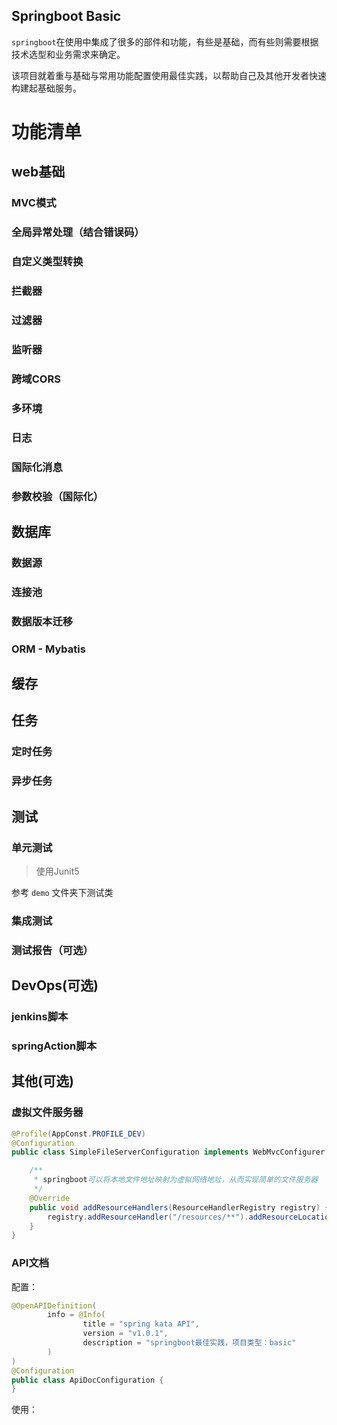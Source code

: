## Springboot Basic

`springboot`在使用中集成了很多的部件和功能，有些是基础，而有些则需要根据技术选型和业务需求来确定。

该项目就着重与基础与常用功能配置使用最佳实践，以帮助自己及其他开发者快速构建起基础服务。

# 功能清单

## web基础

### MVC模式

### 全局异常处理（结合错误码） 

### 自定义类型转换

### 拦截器

### 过滤器

### 监听器

### 跨域CORS

### 多环境

### 日志

### 国际化消息

### 参数校验（国际化）


## 数据库

### 数据源

### 连接池

### 数据版本迁移

### ORM - Mybatis

## 缓存

## 任务

### 定时任务



### 异步任务

## 测试

### 单元测试

> 使用Junit5

参考 `demo` 文件夹下测试类 

### 集成测试



### 测试报告（可选）

## DevOps(可选)

### jenkins脚本

### springAction脚本



## 其他(可选)

### 虚拟文件服务器

```java
@Profile(AppConst.PROFILE_DEV)
@Configuration
public class SimpleFileServerConfiguration implements WebMvcConfigurer {

    /**
     * springboot可以将本地文件地址映射为虚拟网络地址，从而实现简单的文件服务器
     */
    @Override
    public void addResourceHandlers(ResourceHandlerRegistry registry) {
        registry.addResourceHandler("/resources/**").addResourceLocations("file:E:/develop/files/resources/");
    }
}
```

### API文档

配置：

```java
@OpenAPIDefinition(
        info = @Info(
                title = "spring kata API",
                version = "v1.0.1",
                description = "springboot最佳实践，项目类型：basic"
        )
)
@Configuration
public class ApiDocConfiguration {
}
```

使用：

```java

```








